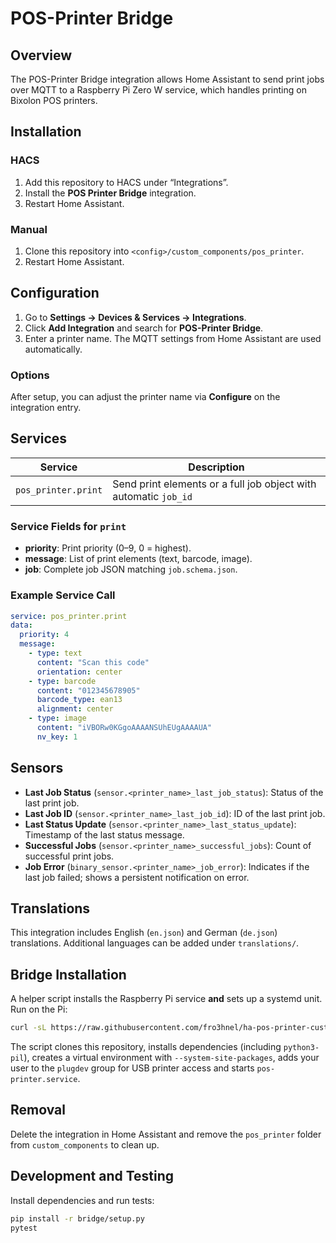 # POS-Printer Bridge

## Overview
The POS-Printer Bridge integration allows Home Assistant to send print jobs over MQTT to a Raspberry Pi Zero W service, which handles printing on Bixolon POS printers.

## Installation

### HACS
1. Add this repository to HACS under “Integrations”.
2. Install the **POS Printer Bridge** integration.
3. Restart Home Assistant.

### Manual
1. Clone this repository into `<config>/custom_components/pos_printer`.
2. Restart Home Assistant.

## Configuration

1. Go to **Settings → Devices & Services → Integrations**.
2. Click **Add Integration** and search for **POS-Printer Bridge**.
3. Enter a printer name. The MQTT settings from Home Assistant are used automatically.

### Options
After setup, you can adjust the printer name via **Configure** on the integration entry.

## Services

| Service              | Description                                           |
|----------------------|-------------------------------------------------------|
| `pos_printer.print`  | Send print elements or a full job object with automatic `job_id` |

### Service Fields for `print`
- **priority**: Print priority (0–9, 0 = highest).
- **message**: List of print elements (text, barcode, image).
- **job**: Complete job JSON matching `job.schema.json`.

### Example Service Call
```yaml
service: pos_printer.print
data:
  priority: 4
  message:
    - type: text
      content: "Scan this code"
      orientation: center
    - type: barcode
      content: "012345678905"
      barcode_type: ean13
      alignment: center
    - type: image
      content: "iVBORw0KGgoAAAANSUhEUgAAAAUA"
      nv_key: 1
```

## Sensors

- **Last Job Status** (`sensor.<printer_name>_last_job_status`): Status of the last print job.  
- **Last Job ID** (`sensor.<printer_name>_last_job_id`): ID of the last print job.  
- **Last Status Update** (`sensor.<printer_name>_last_status_update`): Timestamp of the last status message.  
- **Successful Jobs** (`sensor.<printer_name>_successful_jobs`): Count of successful print jobs.  
- **Job Error** (`binary_sensor.<printer_name>_job_error`): Indicates if the last job failed; shows a persistent notification on error.

## Translations
This integration includes English (`en.json`) and German (`de.json`) translations.
Additional languages can be added under `translations/`.

## Bridge Installation
A helper script installs the Raspberry Pi service **and** sets up a systemd unit. Run on the Pi:
```bash
curl -sL https://raw.githubusercontent.com/fro3hnel/ha-pos-printer-custom-component/main/bridge/install.sh | bash
```
The script clones this repository, installs dependencies (including `python3-pil`),
creates a virtual environment with `--system-site-packages`, adds your user to the
`plugdev` group for USB printer access and starts `pos-printer.service`.

## Removal
Delete the integration in Home Assistant and remove the `pos_printer` folder from
`custom_components` to clean up.

## Development and Testing
Install dependencies and run tests:
```bash
pip install -r bridge/setup.py
pytest
```

